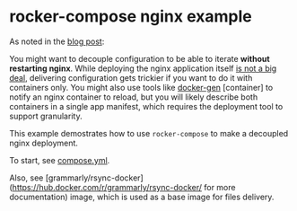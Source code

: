 # rocker-compose nginx example

As noted in the [blog post](http://tech.grammarly.com/posts/How-We-Deploy-Containers-at-Grammarly.html):

You might want to decouple configuration to be able to iterate **without restarting nginx**. While deploying the nginx application itself [is not a big deal](https://www.nginx.com/blog/deploying-nginx-nginx-plus-docker/), delivering configuration gets trickier if you want to do it with containers only. You might also use tools like [docker-gen](https://github.com/jwilder/docker-gen) [container] to notify an nginx container to reload, but you will likely describe both containers in a single app manifest, which requires the deployment tool to support granularity.

This example demostrates how to use `rocker-compose` to make a decoupled nginx deployment.

To start, see [compose.yml](/compose.yml).

Also, see [grammarly/rsync-docker](https://hub.docker.com/r/grammarly/rsync-docker/ for more documentation) image, which is used as a base image for files delivery.
